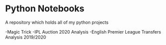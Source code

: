 # Python Notebooks

A repository which holds all of my python projects

-Magic Trick
-IPL Auction 2020 Analysis
-English Premier League Transfers Analysis 2019/2020
